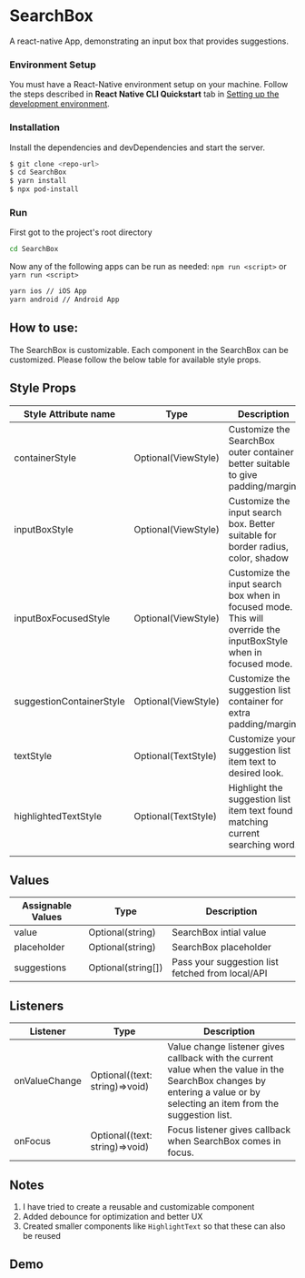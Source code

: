 # SearchBox

A react-native App, demonstrating an input box that provides suggestions.

### Environment Setup

You must have a React-Native environment setup on your machine. Follow the steps described in **React Native CLI Quickstart** tab in [Setting up the development environment](https://reactnative.dev/docs/environment-setup).

### Installation

Install the dependencies and devDependencies and start the server.

```sh
$ git clone <repo-url>
$ cd SearchBox
$ yarn install
$ npx pod-install
```

### Run

First got to the project's root directory

```bash
cd SearchBox
```

Now any of the following apps can be run as needed:
`npm run <script>` or `yarn run <script>`

```bash
yarn ios // iOS App
yarn android // Android App
```

## How to use:

The SearchBox is customizable. Each component in the SearchBox can be customized.
Please follow the below table for available style props.

## Style Props

| Style Attribute name     | Type                | Description                                                                                                     |
| ------------------------ | ------------------- | --------------------------------------------------------------------------------------------------------------- |
| containerStyle           | Optional(ViewStyle) | Customize the SearchBox outer container better suitable to give padding/margin.                                 |
| inputBoxStyle            | Optional(ViewStyle) | Customize the input search box. Better suitable for border radius, color, shadow                                |
| inputBoxFocusedStyle     | Optional(ViewStyle) | Customize the input search box when in focused mode. This will override the inputBoxStyle when in focused mode. |
| suggestionContainerStyle | Optional(ViewStyle) | Customize the suggestion list container for extra padding/margin.                                               |
| textStyle                | Optional(TextStyle) | Customize your suggestion list item text to desired look.                                                       |
| highlightedTextStyle     | Optional(TextStyle) | Highlight the suggestion list item text found matching current searching word.                                  |
|                          |                     |

## Values

| Assignable Values | Type               | Description                                      |
| ----------------- | ------------------ | ------------------------------------------------ |
| value             | Optional(string)   | SearchBox intial value                           |
| placeholder       | Optional(string)   | SearchBox placeholder                            |
| suggestions       | Optional(string[]) | Pass your suggestion list fetched from local/API |

## Listeners

| Listener      | Type                           | Description                                                                                                                                                               |
| ------------- | ------------------------------ | ------------------------------------------------------------------------------------------------------------------------------------------------------------------------- |
| onValueChange | Optional((text: string)=>void) | Value change listener gives callback with the current value when the value in the SearchBox changes by entering a value or by selecting an item from the suggestion list. |
| onFocus       | Optional((text: string)=>void) | Focus listener gives callback when SearchBox comes in focus.                                                                                                              |

## Notes

1. I have tried to create a reusable and customizable component
2. Added debounce for optimization and better UX
3. Created smaller components like `HighlightText` so that these can also be reused

## Demo
